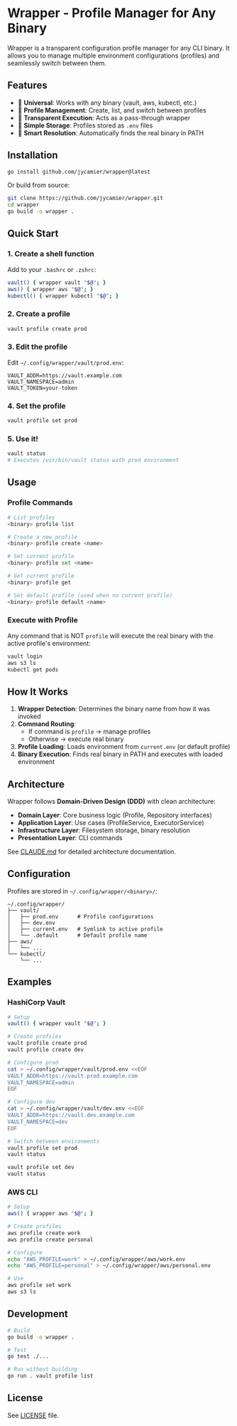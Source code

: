 # Wrapper - Profile Manager for Any Binary

Wrapper is a transparent configuration profile manager for any CLI binary. It allows you to manage multiple environment configurations (profiles) and seamlessly switch between them.

## Features

- 🔧 **Universal**: Works with any binary (vault, aws, kubectl, etc.)
- 📁 **Profile Management**: Create, list, and switch between profiles
- 🔄 **Transparent Execution**: Acts as a pass-through wrapper
- 💾 **Simple Storage**: Profiles stored as `.env` files
- 🎯 **Smart Resolution**: Automatically finds the real binary in PATH

## Installation

```bash
go install github.com/jycamier/wrapper@latest
```

Or build from source:

```bash
git clone https://github.com/jycamier/wrapper.git
cd wrapper
go build -o wrapper .
```

## Quick Start

### 1. Create a shell function

Add to your `.bashrc` or `.zshrc`:

```bash
vault() { wrapper vault "$@"; }
aws() { wrapper aws "$@"; }
kubectl() { wrapper kubectl "$@"; }
```

### 2. Create a profile

```bash
vault profile create prod
```

### 3. Edit the profile

Edit `~/.config/wrapper/vault/prod.env`:

```env
VAULT_ADDR=https://vault.example.com
VAULT_NAMESPACE=admin
VAULT_TOKEN=your-token
```

### 4. Set the profile

```bash
vault profile set prod
```

### 5. Use it!

```bash
vault status
# Executes /usr/bin/vault status with prod environment
```

## Usage

### Profile Commands

```bash
# List profiles
<binary> profile list

# Create a new profile
<binary> profile create <name>

# Set current profile
<binary> profile set <name>

# Get current profile
<binary> profile get

# Set default profile (used when no current profile)
<binary> profile default <name>
```

### Execute with Profile

Any command that is NOT `profile` will execute the real binary with the active profile's environment:

```bash
vault login
aws s3 ls
kubectl get pods
```

## How It Works

1. **Wrapper Detection**: Determines the binary name from how it was invoked
2. **Command Routing**:
   - If command is `profile` → manage profiles
   - Otherwise → execute real binary
3. **Profile Loading**: Loads environment from `current.env` (or default profile)
4. **Binary Execution**: Finds real binary in PATH and executes with loaded environment

## Architecture

Wrapper follows **Domain-Driven Design (DDD)** with clean architecture:

- **Domain Layer**: Core business logic (Profile, Repository interfaces)
- **Application Layer**: Use cases (ProfileService, ExecutorService)
- **Infrastructure Layer**: Filesystem storage, binary resolution
- **Presentation Layer**: CLI commands

See [CLAUDE.md](./CLAUDE.md) for detailed architecture documentation.

## Configuration

Profiles are stored in `~/.config/wrapper/<binary>/`:

```
~/.config/wrapper/
├── vault/
│   ├── prod.env      # Profile configurations
│   ├── dev.env
│   ├── current.env   # Symlink to active profile
│   └── .default      # Default profile name
├── aws/
│   └── ...
└── kubectl/
    └── ...
```

## Examples

### HashiCorp Vault

```bash
# Setup
vault() { wrapper vault "$@"; }

# Create profiles
vault profile create prod
vault profile create dev

# Configure prod
cat > ~/.config/wrapper/vault/prod.env <<EOF
VAULT_ADDR=https://vault.prod.example.com
VAULT_NAMESPACE=admin
EOF

# Configure dev
cat > ~/.config/wrapper/vault/dev.env <<EOF
VAULT_ADDR=https://vault.dev.example.com
VAULT_NAMESPACE=dev
EOF

# Switch between environments
vault profile set prod
vault status

vault profile set dev
vault status
```

### AWS CLI

```bash
# Setup
aws() { wrapper aws "$@"; }

# Create profiles
aws profile create work
aws profile create personal

# Configure
echo "AWS_PROFILE=work" > ~/.config/wrapper/aws/work.env
echo "AWS_PROFILE=personal" > ~/.config/wrapper/aws/personal.env

# Use
aws profile set work
aws s3 ls
```

## Development

```bash
# Build
go build -o wrapper .

# Test
go test ./...

# Run without building
go run . vault profile list
```

## License

See [LICENSE](./LICENSE) file.
